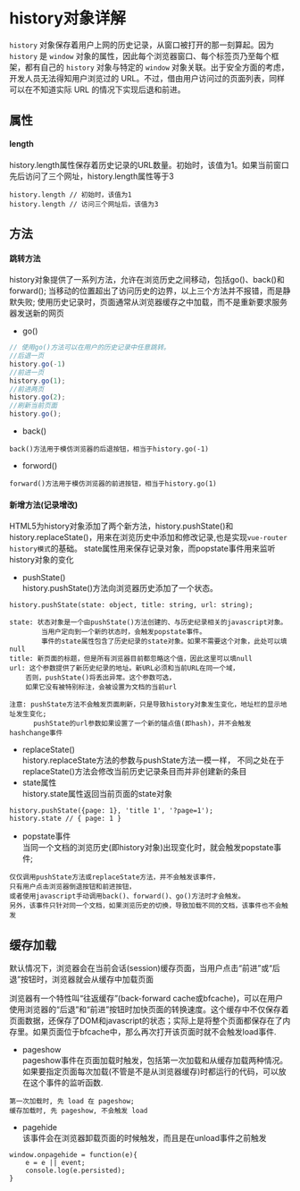# history对象详解
`history` 对象保存着用户上网的历史记录，从窗口被打开的那一刻算起。因为 `history` 是 `window` 对象的属性，因此每个浏览器窗口、每个标签页乃至每个框架，都有自己的 `history` 对象与特定的 `window` 对象关联。出于安全方面的考虑，开发人员无法得知用户浏览过的 URL。不过，借由用户访问过的页面列表，同样可以在不知道实际 URL 的情况下实现后退和前进。

## 属性
#### length
history.length属性保存着历史记录的URL数量。初始时，该值为1。如果当前窗口先后访问了三个网址，history.length属性等于3
```
history.length // 初始时，该值为1
history.length // 访问三个网址后，该值为3
```
## 方法
#### 跳转方法
history对象提供了一系列方法，允许在浏览历史之间移动，包括go()、back()和forward();
当移动的位置超出了访问历史的边界，以上三个方法并不报错，而是静默失败;
使用历史记录时，页面通常从浏览器缓存之中加载，而不是重新要求服务器发送新的网页
- go()
```js
// 使用go()方法可以在用户的历史记录中任意跳转。
//后退一页
history.go(-1)
//前进一页
history.go(1);
//前进两页
history.go(2);
//刷新当前页面
history.go();
```
- back()
```
back()方法用于模仿浏览器的后退按钮，相当于history.go(-1)
```
- forword()
```
forward()方法用于模仿浏览器的前进按钮，相当于history.go(1)
```
#### 新增方法(记录增改)
HTML5为history对象添加了两个新方法，history.pushState()和history.replaceState()，用来在浏览历史中添加和修改记录,也是实现`vue-router history模式`的基础。
state属性用来保存记录对象，而popstate事件用来监听history对象的变化
- pushState()  
history.pushState()方法向浏览器历史添加了一个状态。
```
history.pushState(state: object, title: string, url: string);

state: 状态对象是一个由pushState()方法创建的、与历史纪录相关的javascript对象。
        当用户定向到一个新的状态时，会触发popstate事件。
        事件的state属性包含了历史纪录的state对象。如果不需要这个对象，此处可以填null
title: 新页面的标题，但是所有浏览器目前都忽略这个值，因此这里可以填null
url: 这个参数提供了新历史纪录的地址。新URL必须和当前URL在同一个域，
    否则，pushState()将丢出异常。这个参数可选，
    如果它没有被特别标注，会被设置为文档的当前url

注意: pushState方法不会触发页面刷新，只是导致history对象发生变化，地址栏的显示地址发生变化;
      pushState的url参数如果设置了一个新的锚点值(即hash)，并不会触发hashchange事件
```
- replaceState()  
history.replaceState方法的参数与pushState方法一模一样，
不同之处在于replaceState()方法会修改当前历史记录条目而并非创建新的条目
- state属性  
history.state属性返回当前页面的state对象
```
history.pushState({page: 1}, 'title 1', '?page=1');
history.state // { page: 1 }
```
- popstate事件  
当同一个文档的浏览历史(即history对象)出现变化时，就会触发popstate事件;
```
仅仅调用pushState方法或replaceState方法，并不会触发该事件，
只有用户点击浏览器倒退按钮和前进按钮，
或者使用javascript手动调用back()、forward()、go()方法时才会触发。
另外，该事件只针对同一个文档，如果浏览历史的切换，导致加载不同的文档，该事件也不会触发
```
## 缓存加载
默认情况下，浏览器会在当前会话(session)缓存页面，当用户点击“前进”或“后退”按钮时，浏览器就会从缓存中加载页面

浏览器有一个特性叫“往返缓存”(back-forward cache或bfcache)，可以在用户使用浏览器的“后退”和“前进”按钮时加快页面的转换速度。这个缓存中不仅保存着页面数据，还保存了DOM和javascript的状态；实际上是将整个页面都保存在了内存里。如果页面位于bfcache中，那么再次打开该页面时就不会触发load事件.

- pageshow  
pageshow事件在页面加载时触发，包括第一次加载和从缓存加载两种情况。如果要指定页面每次加载(不管是不是从浏览器缓存)时都运行的代码，可以放在这个事件的监听函数.
```
第一次加载时, 先 load 在 pageshow; 
缓存加载时, 先 pageshow, 不会触发 load
```
- pagehide  
该事件会在浏览器卸载页面的时候触发，而且是在unload事件之前触发
```
window.onpagehide = function(e){
    e = e || event;
    console.log(e.persisted);
}
```